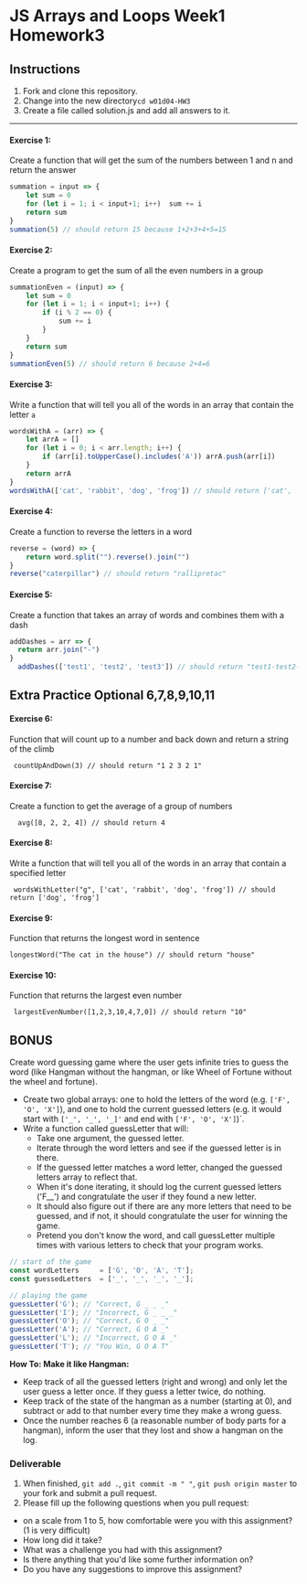# JS Arrays and Loops Week1 Homework3

## Instructions
1. Fork and clone this repository.
2. Change into the new directory`cd w01d04-HW3`
3. Create a file called solution.js and add all answers to it. 
---

#### Exercise 1:
Create a function that will get the sum of the numbers between 1 and n and return the answer

```js
summation = input => {
    let sum = 0
    for (let i = 1; i < input+1; i++)  sum += i
    return sum
}
summation(5) // should return 15 because 1+2+3+4+5=15
```

#### Exercise 2:
Create a program to get the sum of all the even numbers in a group

```js
summationEven = (input) => {
    let sum = 0
    for (let i = 1; i < input+1; i++) {
        if (i % 2 == 0) {
            sum += i
        }
    }
    return sum
}
summationEven(5) // should return 6 because 2+4=6
```

 

#### Exercise 3:  
Write a function that will tell you all of the words in an array that contain the letter `a`

```js
wordsWithA = (arr) => {
    let arrA = []
    for (let i = 0; i < arr.length; i++) {
        if (arr[i].toUpperCase().includes('A')) arrA.push(arr[i])
    }
    return arrA
}
wordsWithA(['cat', 'rabbit', 'dog', 'frog']) // should return ['cat', 'rabbit']
```

 
#### Exercise 4: 
Create a function to reverse the letters in a word

```js
reverse = (word) => {
    return word.split("").reverse().join("")
}
reverse("caterpillar") // should return "rallipretac"
```



#### Exercise 5:
 Create a function that takes an array of words and combines them with a dash

```js
addDashes = arr => {
  return arr.join("-")
}
  addDashes(['test1', 'test2', 'test3']) // should return "test1-test2-test3"
```
 ## Extra Practice Optional 6,7,8,9,10,11 
#### Exercise 6:
Function that will count up to a number and back down and return a string of the climb

```
 countUpAndDown(3) // should return "1 2 3 2 1"
```

#### Exercise 7:
Create a function to get the average of a group of numbers 

```
  avg([8, 2, 2, 4]) // should return 4
 ```

#### Exercise 8: 
Write a function that will tell you all of the words in an array that contain a specified letter

```
 wordsWithLetter("g", ['cat', 'rabbit', 'dog', 'frog']) // should return ['dog', 'frog']
```

#### Exercise 9: 
Function that returns the longest word in sentence

 ```
longestWord("The cat in the house") // should return "house"
```
#### Exercise 10: 
Function that returns the largest even number

```
 largestEvenNumber([1,2,3,10,4,7,0]) // should return "10"
```

## BONUS

Create word guessing game where the user gets infinite tries to guess the word (like Hangman without the hangman, or like Wheel of Fortune without the wheel and fortune).

- Create two global arrays: one to hold the letters of the word (e.g. `['F', 'O', 'X']`), and one to hold the current guessed letters (e.g. it would start with `['_', '_', '_]'` and end with `['F', 'O', 'X']`)`.
- Write a function called guessLetter that will:
  - Take one argument, the guessed letter.
  - Iterate through the word letters and see if the guessed letter is in there.
  - If the guessed letter matches a word letter, changed the guessed letters array to reflect that.
  - When it's done iterating, it should log the current guessed letters ('F__') and congratulate the user if they found a new letter.
  - It should also figure out if there are any more letters that need to be guessed, and if not, it should congratulate the user for winning the game.
  - Pretend you don't know the word, and call guessLetter multiple times with various letters to check that your program works.

```js
// start of the game
const wordLetters     = ['G', 'O', 'A', 'T'];
const guessedLetters  = ['_', '_', '_', '_'];

// playing the game
guessLetter('G'); // "Correct, G _ _ _"
guessLetter('I'); // "Incorrect, G _ _ _"
guessLetter('O'); // "Correct, G O _ _"
guessLetter('A'); // "Correct, G O A _"
guessLetter('L'); // "Incorrect, G O A _"
guessLetter('T'); // "You Win, G O A T"
```
**How To: Make it like Hangman:**
- Keep track of all the guessed letters (right and wrong) and only let the user guess a letter once. If they guess a letter twice, do nothing.
- Keep track of the state of the hangman as a number (starting at 0), and subtract or add to that number every time they make a wrong guess.
- Once the number reaches 6 (a reasonable number of body parts for a hangman), inform the user that they lost and show a hangman on the log.

### Deliverable  
1. When finished, `git add .`, `git commit -m " "`, `git push origin master` to your fork and submit a pull request.
2. Please fill up the following questions when you pull request:
- on a scale from 1 to 5, how comfortable were you with this assignment? (1 is very difficult)
- How long did it take?
- What was a challenge you had with this assignment?
- Is there anything that you'd like some further information on?
- Do you have any suggestions to improve this assignment?
